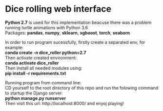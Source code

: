# Dice rolling web interface

<b>Python 2.7</b> is used for this implementation beacuse there was a problem running turtle animations with Python 3.6<br />
Packages: <b>pandas</b>, <b>numpy</b>, <b>sklearn</b>, <b>xgboost</b>, <b>torch</b>, <b>seaborn</b>

In order to run program sucessfully, firstly create a separated env, for example:<br />
<b>conda create -n dice_roller python=2.7</b> <br />
Then activate created environment:</br>
<b>conda activate dice_roller</b></br>
Then install all needed modules using:<br />
<b>pip install -r requirements.txt</b>

Running program from command line:<br />
CD yourself to the root directory of this repo and run the folowing command to startup the Django server:<br />
<b>python manage.py runserver</b><br/>
Then visit this url: http://localhost:8000/ and enyoj playing!

